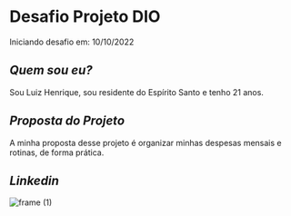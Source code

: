 # Desafio Projeto DIO
Iniciando desafio em: 10/10/2022

## *Quem sou eu?*
Sou Luiz Henrique, sou residente do Espírito Santo e tenho 21 anos.

## *Proposta do Projeto*
A minha proposta desse projeto é organizar minhas despesas mensais e rotinas, de forma prática.

## *Linkedin*
![frame (1)](https://user-images.githubusercontent.com/115110679/194903445-3ed653ba-1c72-4c74-b3d5-256257d5f44f.png)

